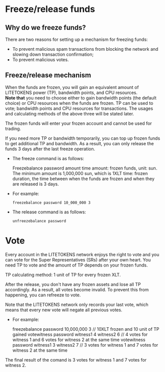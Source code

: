 # Freeze/release funds

## Why do we freeze funds?

There are two reasons for setting up a mechanism for freezing funds:

+ To prevent malicious spam transactions from blocking the network and slowing down transaction confirmation;
+ To prevent malicious votes.

## Freeze/release mechanism

When the funds are frozen, you will gain an equivalent amount of LITETOKENS power (TP), bandwidth points, and CPU resources.   
**Note that** you need to choose either to gain bandwidth points (the default choice) or CPU resources when the funds are frozen. TP can be used to vote; bandwidth points and CPU resources for transactions. The usages and calculating methods of the above three will be stated later.

The frozen funds will enter your frozen account and cannot be used for trading.

If you need more TP or bandwidth temporarily, you can top up frozen funds to get additional TP and bandwidth. As a result, you can only release the funds 3 days after the last freeze operation.

+ The freeze command is as follows:

    Freezebalance password amount time
    amount: frozen funds, unit: sun. The minimum amount is 1,000,000 sun, which is 1XLT
    time: frozen duration, the time between when the funds are frozen and when they are released is 3 days.


+ For example:

    `freezebalance password 10_000_000 3`

+ The release command is as follows:

    `unfreezebalance password`

# Vote

Every account in the LITETOKENS network enjoys the right to vote and you can vote for the Super Representatives (SRs) after your own heart. You need TP to vote and the amount of TP depends on your frozen funds.

TP calculating method: 1 unit of TP for every frozen XLT.

After the release, you don't have any frozen assets and lose all TP accordingly. As a result, all votes become invalid. To prevent this from happening, you can refreeze to vote.

Note that the LITETOKENS network only records your last vote, which means that every new vote will negate all previous votes.

+ For example:

    freezebalance password 10,000,000 3 // 10XLT frozen and 10 unit of TP gained
    votewitness password witness1 4 witness2 6 // 4 votes for witness 1 and 6 votes for witness 2 at the same time
    votewitness password witness1 3 witness2 7 // 3 votes for witness 1 and 7 votes for witness 2 at the same time


The final result of the comand is 3 votes for witness 1 and 7 votes for witness 2.
